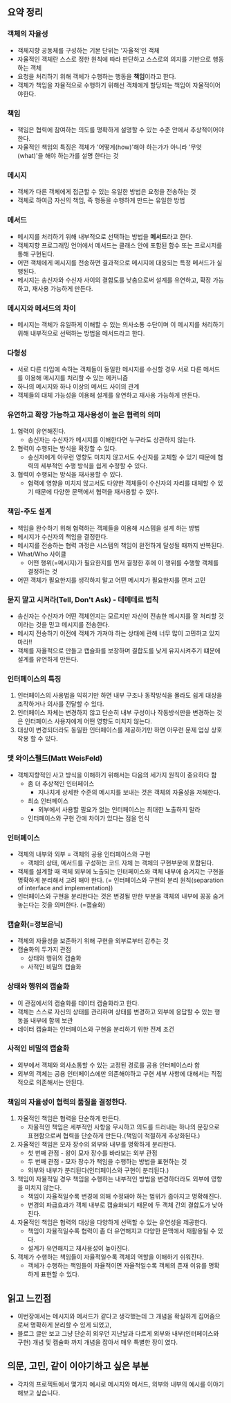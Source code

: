 ## 요약 정리

### 객체의 자율성
- 객체지향 공동체를 구성하는 기본 단위는 '자율적'인 객체
- 자율적인 객체란 스스로 정한 원칙에 따라 판단하고 스스로의 의지를 기반으로 행동하는 객체
- 요청을 처리하기 위해 객체가 수행하는 행동을 **책임**이라고 한다.
- 객체가 책임을 자율적으로 수행하기 위해선 객체에게 할당되는 책임이 자율적이어야한다.

### 책임
- 책임은 협력에 참여하는 의도를 명확하게 설명할 수 있는 수준 안에서 추상적이어야 한다.
- 자율적인 책임의 특징은 객체가 '어떻게(how)'해야 하는가가 아니라 '무엇(what)'을 해야 하는가를 설명 한다는 것

### 메시지
- 객체가 다른 객체에게 접근할 수 있는 유일한 방법은 요청을 전송하는 것
- 객체로 하여금 자신의 책임, 즉 행동을 수행하게 만드는 유일한 방법

### 메서드
- 메시지를 처리하기 위해 내부적으로 선택하는 방법을 **메서드**라고 한다.
- 객체지향 프로그래밍 언어에서 메서드는 클래스 안에 포함된 함수 또는 프로시저를 통해 구현된다.
- 어떤 객체에게 메시지를 전송하면 결과적으로 메시지에 대응되는 특정 메서드가 실행된다.
- 메시지는 송신자와 수신자 사이의 결합도를 낮춤으로써 설계를 유연하고, 확장 가능하고, 재사용 가능하게 만든다.

### 메시지와 메서드의 차이
- 메시지는 객체가 유일하게 이해할 수 있는 의사소통 수단이며 이 메시지를 처리하기 위해 내부적으로 선택하는 방법을 메서드라고 한다.

### 다형성
- 서로 다른 타입에 속하는 객체들이 동일한 메시지를 수신할 경우 서로 다른 메서드를 이용해 메시지를 처리할 수 있는 메커니즘
- 하나의 메시지와 하나 이상의 메서드 사이의 관계
- 객체들의 대체 가능성을 이용해 설계를 유연하고 재사용 가능하게 만든다.

### 유연하고 확장 가능하고 재사용성이 높은 협력의 의미
1. 협력이 유연해진다.
	- 송신자는 수신자가 메시지를 이해한다면 누구라도 상관하지 않는다.
2. 협력이 수행되는 방식을 확장할 수 있다.
	- 송신자에게 아무런 영향도 미치지 않고서도 수신자를 교체할 수 있기 때문에 협력의 세부적인 수행 방식을 쉽게 수정할 수 있다.
3. 협력이 수행되는 방식을 재사용할 수 있다.
	- 협력에 영향을 미치지 않고서도 다양한 객체들이 수신자의 자리를 대체할 수 있기 때문에 다양한 문맥에서 협력을 재사용할 수 있다.

### 책임-주도 설계
- 책임을 완수하기 위해 협력하는 객체들을 이용해 시스템을 설계 하는 방법
- 메시지가 수신자의 책임을 결정한다.
- 메시지를 전송하는 협력 과정은 시스템의 책임이 완전하게 달성될 때까지 반복된다.
- What/Who 사이클
	- 어떤 행위(=메시지)가 필요한지를 먼저 결정한 후에 이 행위를 수행할 객체를 결정하는 것
- 어떤 객체가 필요한지를 생각하지 말고 어떤 메시지가 필요한지를 먼저 고민

### 묻지 말고 시켜라(Tell, Don't Ask) - 데메테르 법칙
- 송신자는 수신자가 어떤 객체인지는 모르지만 자신이 전송한 메시지를 잘 처리할 것이라는 것을 믿고 메시지를 전송한다.
- 메시지 전송하기 이전에 객체가 가져야 하는 상태에 관해 너무 많이 고민하고 있지 마라!!
- 객체를 자율적으로 만들고 캡슐화를 보장하며 결합도를 낮게 유지시켜주기 떄문에 설계를 유연하게 만든다.

### 인터페이스의 특징
1. 인터페이스의 사용법을 익히기만 하면 내부 구조나 동작방식을 몰라도 쉽게 대상을 조작하거나 의사를 전달할 수 있다.
2. 인터페이스 자체는 변경하지 않고 단순히 내부 구성이나 작동방식만을 변경하는 것은 인터페이스 사용자에게 어떤 영향도 미치지 않는다.
3. 대상이 변경되더라도 동일한 인터페이스를 제공하기만 하면 아무런 문제 업싱 상호작용 할 수 있다.

### 맷 와이스펠드(Matt WeisFeld)
- 객체지향적인 사고 방식을 이해하기 위해서는 다음의 세가지 원칙이 중요하다 함
	- 좀 더 추상적인 인터페이스
		- 지나치게 상세한 수준의 메시지를 보내는 것은 객체의 자율성을 저해한다.
	- 최소 인터페이스
		- 외부에서 사용할 필요가 없는 인터페이스는 최대한 노출하지 말라
	- 인터페이스와 구현 간에 차이가 있다는 점을 인식

### 인터페이스
-  객체의 내부와 외부 = 객체의 공용 인터페이스와 구현
	- 객체의 상태, 메서드를 구성하는 코드 자체 는 객체의 구현부분에 포함된다.
- 객체를 설계할 때 객체 외부에 노출되는 인터페이스와 객체 내부에 숨겨지는 구현을 명확하게 분리해서 고려 해야 한다. (= 인터페이스와 구현의 분리 원칙(separation of interface and implementation))
- 인터페이스와 구현을 분리한다는 것은 변경될 만한 부분을 객체의 내부에 꽁꽁 숨겨 놓는다는 것을 의미한다. (=캡슐화)

### 캡슐화(=정보은닉)
- 객체의 자율성을 보존하기 위해 구현을 외부로부터 감추는 것
- 캡슐화의 두가지 관점
	- 상태와 행위의 캡슐화
	- 사적인 비밀의 캡슐화

### 상태와 행위의 캡슐화
- 이 관점에서의 캡슐화를 데이터 캡슐화라고 한다.
- 객체는 스스로 자신의 상태를 관리하며 상태를 변경하고 외부에 응답할 수 있는 행동을 내부에 함께 보관
- 데이터 캡슐화는 인터페이스와 구현을 분리하기 위한 전제 조건

### 사적인 비밀의 캡슐화
- 외부에서 객체와 의사소통할 수 있는 고정된 경로를 공용 인터페이스라 함
- 외부의 객체는 공용 인터페이스에만 의존해야하고 구현 세부 사항에 대해서는 직접적으로 의존해서는 안된다.

###  책임의 자율성이 협력의 품질을 결정한다.
1. 자율적인 책임은 협력을 단순하게 만든다.
	- 자율적인 책임은 세부적인 사항을 무시하고 의도를 드러내는 하나의 문장으로 표현함으로써 협력을 단순하게 만든다.(책임이 적절하게 추상화된다.)
2. 자율적인 책임은 모자 장수의 외부와 내부를 명확하게 분리한다.
	- 첫 번째 관점 - 왕이 모자 장수를 바라보는 외부 관점
	- 두 번째 관점 - 모자 장수가 책임을 수행하는 방법을 표현하는 것
	- 외부와 내부가 분리된다(인터페이스와 구현이 분리된다.)
3. 책임이 자율적일 경우 책임을 수행하는 내부적인 방법을 변경하더라도 외부에 영향을 미치지 않는다.
	- 책임이 자율적일수록 변경에 의해 수정돼야 하는 범위가 좁아지고 명확해진다.
	- 변경의 파급효과가 객체 내부로 캡슐화되기 때문에 두 객체 간의 결합도가 낮아진다.
4. 자율적인 책임은 협력의 대상을 다양하게 선택할 수 있는 유연성을 제공한다.
	- 책임이 자율적일수록 협력이 좀 더 유연해지고 다양한 문맥에서 재활용될 수 있다.
	- 설계가 유연해지고 재사용성이 높아진다.
5. 객체가 수행하는 책임들이 자율적일수록 객체의 역할을 이해하기 쉬워진다.
	- 객체가 수행하는 책임들이 자율적이면 자율적일수록 객체의 존재 이유를 명확하게 표현할 수 있다.

## 읽고 느낀점
- 이번장에서는 메시지와 메서드가 같다고 생각했는데 그 개념을 확실하게 집어줌으로써 명확하게 분리할 수 있게 되었고,
- 블로그 글만 보고 그냥 단순히 외우던 지난날과 다르게 외부와 내부(인터페이스와 구현) 개념 및 캡슐화 까지 개념을 잡아서 매우 특별한 장이 였다.

## 의문, 고민, 같이 이야기하고 싶은 부분
- 각자의 프로젝트에서 몇가지 예시로 메시지와 메서드, 외부와 내부의 예시를 이야기 해보고 싶습니다.